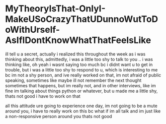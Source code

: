 # MyTheoryIsThat-OnlyI-MakeUSoCrazyThatUDunnoWutToDoWithUrself-AsIfIDontKnowWhatThatFeelsLike

ill tell u a secret, actually i realized this throughout the week as i was thinking about this, admittedly, i was a little too shy to talk to you .. i was thinking like, oh yeah i wasnt saying too much bc i didnt want u to get in trouble, but i was a little too shy to respond to u, which is interesting to me bc im not a shy person, and ive really worked on that, im not afraid of public speaking, sometimes like maybe ill not remember the next thought sometimes that happens, but im really not, and in other interviews, like im fine im talking about things python or whatever, but u made me a little shy, thats not good i have to work on that

all this attitude ure going to experience one day, im not going to be a mute around you, i have to really work on this bc what if im all talk and im just like a non-responsive person around you thats not good
